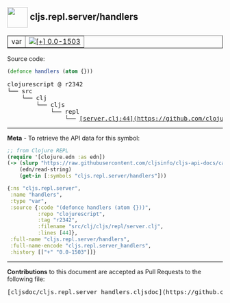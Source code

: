 ## <img width="48px" valign="middle" src="http://i.imgur.com/Hi20huC.png"> cljs.repl.server/handlers

 <table border="1">
<tr>

<td>var</td>
<td><a href="https://github.com/cljsinfo/cljs-api-docs/tree/0.0-1503"><img valign="middle" alt="[+] 0.0-1503" src="https://img.shields.io/badge/+-0.0--1503-lightgrey.svg"></a> </td>
</tr>
</table>






Source code:

```clj
(defonce handlers (atom {}))
```

 <pre>
clojurescript @ r2342
└── src
    └── clj
        └── cljs
            └── repl
                └── <ins>[server.clj:44](https://github.com/clojure/clojurescript/blob/r2342/src/clj/cljs/repl/server.clj#L44)</ins>
</pre>


---

__Meta__ - To retrieve the API data for this symbol:

```clj
;; from Clojure REPL
(require '[clojure.edn :as edn])
(-> (slurp "https://raw.githubusercontent.com/cljsinfo/cljs-api-docs/catalog/cljs-api.edn")
    (edn/read-string)
    (get-in [:symbols "cljs.repl.server/handlers"]))
```

```clj
{:ns "cljs.repl.server",
 :name "handlers",
 :type "var",
 :source {:code "(defonce handlers (atom {}))",
          :repo "clojurescript",
          :tag "r2342",
          :filename "src/clj/cljs/repl/server.clj",
          :lines [44]},
 :full-name "cljs.repl.server/handlers",
 :full-name-encode "cljs.repl.server_handlers",
 :history [["+" "0.0-1503"]]}

```

---

__Contributions__ to this document are accepted as Pull Requests to the following file:

 <pre>
[cljsdoc/cljs.repl.server_handlers.cljsdoc](https://github.com/cljsinfo/cljs-api-docs/blob/master/cljsdoc/cljs.repl.server_handlers.cljsdoc)
</pre>

